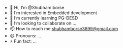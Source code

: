- 👋 Hi, I’m @Shubham borse
- 👀 I’m interested in Embedded development
- 🌱 I’m currently learning PG-DESD 
- 💞️ I’m looking to collaborate on ...
- 📫 How to reach me shubhamborse3899@gmail.com
- 😄 Pronouns: ...
- ⚡ Fun fact: ...

<!---
Shubham281020/Shubham281020 is a ✨ special ✨ repository because its `README.md` (this file) appears on your GitHub profile.
You can click the Preview link to take a look at your changes.
--->
